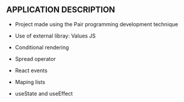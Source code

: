 ## APPLICATION DESCRIPTION ##

- Project made using the Pair programming development technique

- Use of external libray: Values JS
- Conditional rendering
- Spread operator
- React events
- Maping lists
- useState and useEffect


